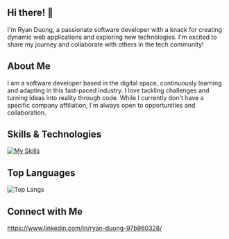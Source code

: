 ## Hi there! 👋

I'm Ryan Duong, a passionate software developer with a knack for creating dynamic web applications and exploring new technologies. I'm excited to share my journey and collaborate with others in the tech community!

## About Me

I am a software developer based in the digital space, continuously learning and adapting in this fast-paced industry. I love tackling challenges and turning ideas into reality through code. While I currently don't have a specific company affiliation, I'm always open to opportunities and collaboration.

## Skills & Technologies

[![My Skills](https://skillicons.dev/icons?i=react,js,html,css,git,github,mysql,java,linux,neovim,cs,py&perline=8)](https://skillicons.dev)

## Top Languages

![Top Langs](https://github-readme-stats.vercel.app/api/top-langs/?username=RyanDuong0&layout=compact)

## Connect with Me

https://www.linkedin.com/in/ryan-duong-97b960328/
